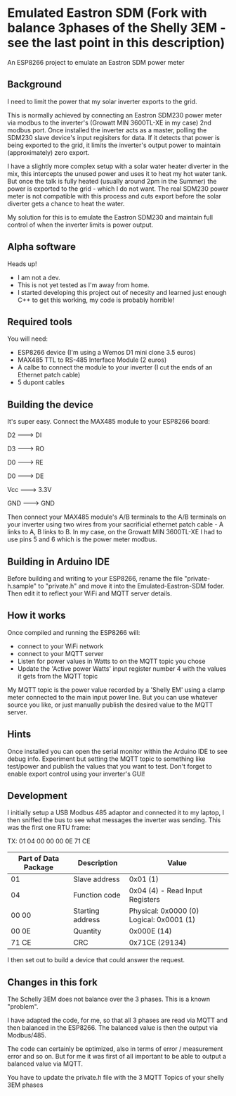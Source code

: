 # Emulated Eastron SDM (Fork with balance 3phases of the Shelly 3EM - see the last point in this description)
 An ESP8266 project to emulate an Eastron SDM power meter

 ## Background

 I need to limit the power that my solar inverter exports to the grid.
 
 This is normally achieved by connecting an Eastron SDM230 power meter via modbus to the inverter's (Growatt MIN 3600TL-XE in my case) 2nd modbus port. Once installed the inverter acts as a master, polling the SDM230 slave device's input regisiters for data. If it detects that power is being exported to the grid, it limits the inverter's output power to maintain (approximately) zero export.

 I have a slightly more complex setup with a solar water heater diverter in the mix, this intercepts the unused power and uses it to heat my hot water tank. But once the talk is fully heated (usually around 2pm in the Summer) the power is exported to the grid - which I do not want. The real SDM230 power meter is not compatible with this process and cuts export before the solar diverter gets a chance to heat the water.

 My solution for this is to emulate the Eastron SDM230 and maintain full control of when the inverter limits is power output.

 ## Alpha software

 Heads up!
 - I am not a dev.
 - This is not yet tested as I'm away from home.
 - I started developing this project out of necesity and learned just enough C++ to get this working, my code is probably horrible!

 ## Required tools

 You will need:
-  ESP8266 device (I'm using a Wemos D1 mini clone 3.5 euros)
-  MAX485 TTL to RS-485 Interface Module (2 euros)
-  A calbe to connect the module to your inverter (I cut the ends of an Ethernet patch cable)
-  5 dupont cables

## Building the device

It's super easy. Connect the MAX485 module to your ESP8266 board:

D2	  ---> DI

D3	  ---> RO

D0	  ---> RE

D0	  ---> DE

Vcc	  ---> 3.3V

GND   ---> GND

Then connect your MAX485 module's A/B terminals to the A/B terminals on your inverter using two wires from your sacrificial ethernet patch cable - A links to A, B links to B. In my case, on the Growatt MIN 3600TL-XE I had to use pins 5 and 6 which is the power meter modbus.

## Building in Arduino IDE

Before building and writing to your ESP8266, rename the file "private-h.sample" to "private.h" and move it into the Emulated-Eastron-SDM foder. Then edit it to reflect your WiFi and MQTT server details.

## How it works

Once compiled and running the ESP8266 will:

- connect to your WiFi network
- connect to your MQTT server
- Listen for power values in Watts to on the MQTT topic you chose
- Update the 'Active power Watts' input register number 4 with the values it gets from the MQTT topic

My MQTT topic is the power value recorded by a 'Shelly EM' using a clamp meter connected to the main input power line. But you can use whatever source you like, or just manually publish the desired value to the MQTT server.


## Hints

Once installed you can open the serial monitor within the Arduino IDE to see debug info.
Experiment but setting the MQTT topic to something like test/power and publish the values that you want to test.
Don't forget to enable export control using your inverter's GUI!

## Development

I initially setup a USB Modbus 485 adaptor and connected it to my laptop, I then sniffed the bus to see what messages the inverter was sending. This was the first one RTU frame:

TX: 01 04 00 00 00 0E 71 CE

Part of Data Package |  Description | Value
----------------|-------------|-----------
01 | Slave address | 0x01 (1)
04 | Function code | 0x04 (4) - Read Input Registers
00 00 | Starting address | Physical: 0x0000 (0) Logical: 0x0001 (1)
00 0E | Quantity | 0x000E (14)
71 CE | CRC | 0x71CE (29134)

I then set out to build a device that could answer the request.


## Changes in this fork
The Schelly 3EM does not balance over the 3 phases. This is a known "problem".

I have adapted the code, for me, so that all 3 phases are read via MQTT and then balanced in the ESP8266. The balanced value is then the output via Modbus/485.

The code can certainly be optimized, also in terms of error / measurement error and so on. But for me it was first of all important to be able to output a balanced value via MQTT.

You have to update the private.h file with the 3 MQTT Topics of your shelly 3EM phases
